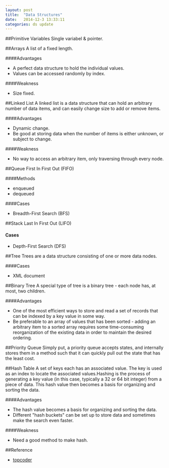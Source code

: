 ```yaml
---
layout: post
title:  "Data Structures"
date:   2014-12-3 13:33:11
categories: ds update
---
```


##Primitive Variables
Single variabel & pointer.


##Arrays
A list of a fixed length.

####Advantages
- A perfect data structure to hold the individual values.
- Values can be accessed  randomly by index.

####Weakness
- Size fixed.


##Linked List
A linked list is a data structure that can hold an arbitrary number of data items, and can easily change size to add or remove items.

####Advantages
- Dynamic change.
- Be good at storing data when the number of items is either unknown, or subject to change.

####Weakness
- No way to access an arbitrary item, only traversing through every node.


##Queue
First In First Out (FIFO)

####Methods
- enqueued
- dequeued

####Cases
- Breadth-First Search (BFS)


##Stack
Last In First Out (LIFO)

#### Cases
- Depth-First Search (DFS)


##Tree
Trees are a data structure consisting of one or more data nodes.

####Cases
- XML document


##Binary Tree
A special type of tree is a binary tree \- each node has, at most, two children.

####Advantages
- One of the most efficient ways to store and read a set of records that can be indexed by a key value in some way.
- Be preferable to an array of values that has been sorted \- adding an arbitrary item to a sorted array requires some time-consuming reorganization of the existing data in order to maintain the desired ordering.

##Priority Queue
Simply put, a priority queue accepts states, and internally stores them in a method such that it can quickly pull out the state that has the least cost.


##Hash Table
A set of keys each has an associated value. The key is used as an index to locate the associated values.Hashing is the process of generating a key value (in this case, typically a 32 or 64 bit integer) from a piece of data. This hash value then becomes a basis for organizing and sorting the data.

####Advantages
- The hash value becomes a basis for organizing and sorting the data.
- Different "hash buckets" can be set up to store data and sometimes make the search even faster.

####Weakness
- Need a good method to make hash.


##Reference
- [topcoder](http://community.topcoder.com/tc?module=Static&d1=tutorials&d2=dataStructures)

